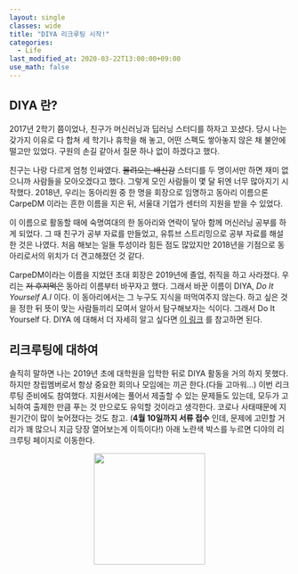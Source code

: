```yaml
---
layout: single
classes: wide
title: "DIYA 리크루팅 시작!"
categories:
  - Life
last_modified_at: 2020-03-22T13:00:00+09:00
use_math: false
---
```


## DIYA 란?

2017년 2학기 쯤이었나, 친구가 머신러닝과 딥러닝 스터디를 하자고 꼬셨다. 당시 나는 갖가지 이유로 다 합쳐 세 학기나 휴학을 해 놓고, 어떤 스펙도 쌓아놓지 않은 채 불안에 떨고만 있었다. 구원의 손길 같아서 질문 하나 없이 하겠다고 했다.

친구는 나랑 다르게 엄청 인싸였다. ~~몰려오는 배신감~~ 스터디를 두 명이서만 하면 재미 없으니까 사람들을 모아오겠다고 했다. 그렇게 모인 사람들이 몇 달 뒤엔 너무 많아지기 시작했다. 2018년, 우리는 동아리원 중 한 명을 회장으로 임명하고 동아리 이름으론 CarpeDM 이라는 흔한 이름을 지은 뒤, 서울대 기업가 센터의 지원을 받을 수 있었다.

이 이름으로 활동할 때에 숙명여대의 한 동아리와 연락이 닿아 함께 머신러닝 공부를 하게 되었다. 그 때 친구가 공부 자료를 만들었고, 유튜브 스트리밍으로 공부 자료를 해설한 것은 나였다. 처음 해보는 일들 투성이라 힘든 점도 많았지만 2018년을 기점으로 동아리로서의 위치가 더 견고해졌던 것 같다.

CarpeDM이라는 이름을 지었던 초대 회장은 2019년에 졸업, 취직을 하고 사라졌다. 우리는 ~~저 후져먹은~~ 동아리 이름부터 바꾸자고 했다. 그래서 바꾼 이름이 DIYA, _Do It Yourself A.I_ 이다. 이 동아리에서는 그 누구도 지식을 떠먹여주지 않는다. 하고 싶은 것을 정한 뒤 뜻이 맞는 사람들끼리 모여서 알아서 탐구해보자는 식이다. 그래서 Do It Yourself 다. DIYA 에 대해서 더 자세히 알고 싶다면 [이 링크](https://blog.diyaml.com/introduction/) 를 참고하면 된다.


## 리크루팅에 대하여

솔직히 말하면 나는 2019년 초에 대학원을 입학한 뒤로 DIYA 활동을 거의 하지 못했다. 하지만 창립멤버로서 항상 중요한 회의나 모임에는 끼곤 한다.(다들 고마워...) 이번 리크루팅 준비에도 참여했다. 지원서에는 풀어서 제출할 수 있는 문제들도 있는데, 모두가 고뇌하여 출제한 만큼 푸는 것 만으로도 유익할 것이라고 생각한다. 코로나 사태때문에 지원기간이 많이 늦어졌다는 것도 참고. (**4월 10일까지 서류 접수** 인데, 문제에 고민할 거리가 꽤 많으니 지금 당장 열어보는게 이득이다!) 아래 노란색 박스를 누르면 디야의 리크루팅 페이지로 이동한다.

<center>
<a href="https://blog.diyaml.com/recruit/"><img src = "/assets/diyalink.png" width="200"></a>
</center>
